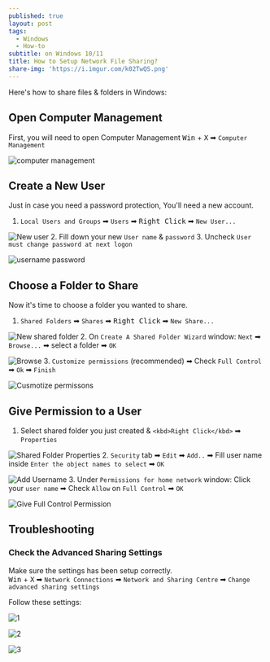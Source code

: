 ```yaml
---
published: true
layout: post
tags:
  - Windows
  - How-to
subtitle: on Windows 10/11
title: How to Setup Network File Sharing?
share-img: 'https://i.imgur.com/k02TwQS.png'
---
```

Here's how to share files & folders in Windows:


## Open Computer Management

First, you will need to open   Computer Management
<kbd>Win</kbd> + <kbd>X</kbd> ➡ `Computer Management`  

![computer management](https://i.imgur.com/FqQauc5.png)

## Create a New User

Just in case you need a password protection, You'll need a new account.

1. `Local Users and Groups` ➡ `Users` ➡ <kbd>Right Click</kbd> ➡ `New User...`  

![New user](https://i.imgur.com/0BpBpqJ.png)
2. Fill down your new `User name` & `password`
3. Uncheck `User must change password at next logon`  

![username password](https://i.imgur.com/zKQUo5G.png)

## Choose a Folder to Share

Now it's time to choose a folder you wanted to share.  

1. `Shared Folders` ➡ `Shares` ➡ <kbd>Right Click</kbd> ➡ `New Share...`    

![New shared folder](https://i.imgur.com/VSiSdqR.png)
2. On `Create A Shared Folder Wizard` window: `Next` ➡ `Browse...` ➡ select a folder ➡ `OK`  

![Browse](https://i.imgur.com/wo4rtZh.png)
3. `Customize permissions` (recommended) ➡ Check `Full Control` ➡ `Ok` ➡ `Finish`  

![Cusmotize permissons](https://i.imgur.com/f2sLUkz.png)

## Give Permission to a User

1. Select shared folder you just created & `<kbd>Right Click</kbd>` ➡ `Properties`  

![Shared Folder Properties](https://i.imgur.com/NlIE6Tr.png)
2. `Security` tab ➡ `Edit` ➡ `Add..` ➡ Fill user name inside `Enter the object names to select` ➡ `OK`  

![Add Username](https://i.imgur.com/PTh8DSZ.png)
3. Under `Permissions for home network` window: Click your `user name` ➡ Check `Allow` on `Full Control` ➡ `OK`  

![Give Full Control Permission](https://i.imgur.com/YwDnJjF.png)

## Troubleshooting

### Check the Advanced Sharing Settings

Make sure the settings has been setup correctly.  
<kbd>Win</kbd> + <kbd>X</kbd> ➡ `Network Connections` ➡ `Network and Sharing Centre` ➡ `Change advanced sharing settings`  

Follow these settings:  

![1](https://i.imgur.com/Zx1l2hv.png)  

![2](https://i.imgur.com/Jv8NwlE.png)  

![3](https://i.imgur.com/L3eLRfG.png)
